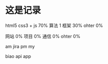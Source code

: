 # 这是记录

html5 css3 +
js 70%
算法 1
框架 30%
ohter 0%

网站 0%
项目 0%
通信 0%
ohter 0%

am jira
pm my

biao
api
app
